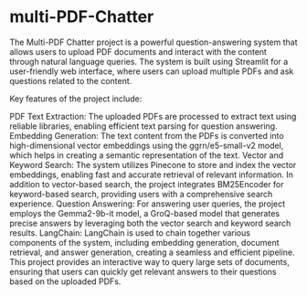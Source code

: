 # multi-PDF-Chatter
The Multi-PDF Chatter project is a powerful question-answering system that allows users to upload PDF documents and interact with the content through natural language queries. The system is built using Streamlit for a user-friendly web interface, where users can upload multiple PDFs and ask questions related to the content.



Key features of the project include:

PDF Text Extraction: The uploaded PDFs are processed to extract text using reliable libraries, enabling efficient text parsing for question answering.
Embedding Generation: The text content from the PDFs is converted into high-dimensional vector embeddings using the ggrn/e5-small-v2 model, which helps in creating a semantic representation of the text.
Vector and Keyword Search: The system utilizes Pinecone to store and index the vector embeddings, enabling fast and accurate retrieval of relevant information. In addition to vector-based search, the project integrates BM25Encoder for keyword-based search, providing users with a comprehensive search experience.
Question Answering: For answering user queries, the project employs the Gemma2-9b-it model, a GroQ-based model that generates precise answers by leveraging both the vector search and keyword search results.
LangChain: LangChain is used to chain together various components of the system, including embedding generation, document retrieval, and answer generation, creating a seamless and efficient pipeline.
This project provides an interactive way to query large sets of documents, ensuring that users can quickly get relevant answers to their questions based on the uploaded PDFs.
